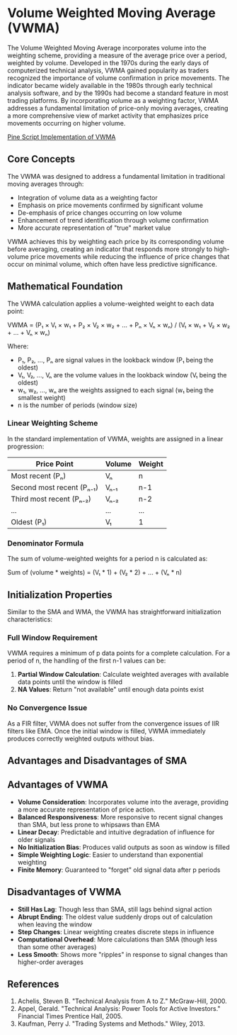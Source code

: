 # Volume Weighted Moving Average (VWMA)

The Volume Weighted Moving Average incorporates volume into the weighting scheme, providing a measure of the average price over a period, weighted by volume. Developed in the 1970s during the early days of computerized technical analysis, VWMA gained popularity as traders recognized the importance of volume confirmation in price movements. The indicator became widely available in the 1980s through early technical analysis software, and by the 1990s had become a standard feature in most trading platforms. By incorporating volume as a weighting factor, VWMA addresses a fundamental limitation of price-only moving averages, creating a more comprehensive view of market activity that emphasizes price movements occurring on higher volume.

[Pine Script Implementation of VWMA](https://github.com/mihakralj/pinescript/blob/main/indicators/trends_FIR/vwma.pine)

## Core Concepts

The VWMA was designed to address a fundamental limitation in traditional moving averages through:

- Integration of volume data as a weighting factor
- Emphasis on price movements confirmed by significant volume
- De-emphasis of price changes occurring on low volume
- Enhancement of trend identification through volume confirmation
- More accurate representation of "true" market value

VWMA achieves this by weighting each price by its corresponding volume before averaging, creating an indicator that responds more strongly to high-volume price movements while reducing the influence of price changes that occur on minimal volume, which often have less predictive significance.

## Mathematical Foundation

The VWMA calculation applies a volume-weighted weight to each data point:

VWMA = (P₁ × V₁ × w₁ + P₂ × V₂ × w₂ + ... + Pₙ × Vₙ × wₙ) / (V₁ × w₁ + V₂ × w₂ + ... + Vₙ × wₙ)

Where:

- P₁, P₂, ..., Pₙ are signal values in the lookback window (P₁ being the oldest)
- V₁, V₂, ..., Vₙ are the volume values in the lookback window (V₁ being the oldest)
- w₁, w₂, ..., wₙ are the weights assigned to each signal (w₁ being the smallest weight)
- n is the number of periods (window size)

### Linear Weighting Scheme

In the standard implementation of VWMA, weights are assigned in a linear progression:

| Price Point | Volume | Weight |
|------------|--------|--------|
| Most recent (Pₙ) | Vₙ | n |
| Second most recent (Pₙ₋₁) | Vₙ₋₁ | n-1 |
| Third most recent (Pₙ₋₂) | Vₙ₋₂ | n-2 |
| ... | ... | ... |
| Oldest (P₁) | V₁ | 1 |

### Denominator Formula

The sum of volume-weighted weights for a period n is calculated as:

Sum of (volume * weights) = (V₁ * 1) + (V₂ * 2) + ... + (Vₙ * n)

## Initialization Properties

Similar to the SMA and WMA, the VWMA has straightforward initialization characteristics:

### Full Window Requirement

VWMA requires a minimum of p data points for a complete calculation. For a period of n, the handling of the first n-1 values can be:

1. **Partial Window Calculation**: Calculate weighted averages with available data points until the window is filled
2. **NA Values**: Return "not available" until enough data points exist

### No Convergence Issue

As a FIR filter, VWMA does not suffer from the convergence issues of IIR filters like EMA. Once the initial window is filled, VWMA immediately produces correctly weighted outputs without bias.

## Advantages and Disadvantages of SMA

## Advantages of VWMA

- **Volume Consideration**: Incorporates volume into the average, providing a more accurate representation of price action.
- **Balanced Responsiveness**: More responsive to recent signal changes than SMA, but less prone to whipsaws than EMA
- **Linear Decay**: Predictable and intuitive degradation of influence for older signals
- **No Initialization Bias**: Produces valid outputs as soon as window is filled
- **Simple Weighting Logic**: Easier to understand than exponential weighting
- **Finite Memory**: Guaranteed to "forget" old signal data after p periods

## Disadvantages of VWMA

- **Still Has Lag**: Though less than SMA, still lags behind signal action
- **Abrupt Ending**: The oldest value suddenly drops out of calculation when leaving the window
- **Step Changes**: Linear weighting creates discrete steps in influence
- **Computational Overhead**: More calculations than SMA (though less than some other averages)
- **Less Smooth**: Shows more "ripples" in response to signal changes than higher-order averages

## References

1. Achelis, Steven B. "Technical Analysis from A to Z." McGraw-Hill, 2000.
2. Appel, Gerald. "Technical Analysis: Power Tools for Active Investors." Financial Times Prentice Hall, 2005.
3. Kaufman, Perry J. "Trading Systems and Methods." Wiley, 2013.
